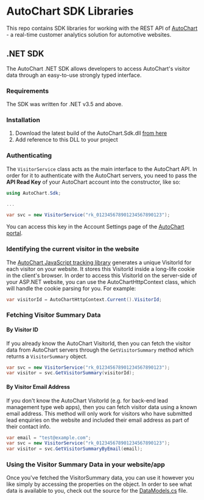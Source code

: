 AutoChart SDK Libraries
=======================

This repo contains SDK libraries for working with the REST API of [AutoChart](http://autochart.io) - a real-time customer analytics solution for automotive websites.

## .NET SDK
The AutoChart .NET SDK allows developers to access AutoChart's visitor data through an easy-to-use strongly typed interface.

### Requirements
The SDK was written for .NET v3.5 and above.

### Installation

1. Download the latest build of the AutoChart.Sdk.dll [from here](raw/master/dotnet/dist/AutoChart.Sdk.dll)
2. Add reference to this DLL to your project

### Authenticating
The `VisitorService` class acts as the main interface to the AutoChart API.
In order for it to authenticate with the AutoChart servers, you need to pass the **API Read Key** of your AutoChart account into the constructor, like so:

```csharp
using AutoChart.Sdk;

...

var svc = new VisitorService("rk_012345678901234567890123"); 

``` 

You can access this key in the Account Settings page of the [AutoChart portal](https://portal.autochart.io).

### Identifying the current visitor in the website
The [AutoChart JavaScript tracking library](http://autochart.io/docs) generates a unique VisitorId for each visitor on your website. 
It stores this VisitorId inside a long-life cookie in the client's browser.
In order to access this VisitorId on the server-side of your ASP.NET website, you can use the AutoChartHttpContext class, which will handle the cookie parsing for you. For example:
```csharp
var visitorId = AutoChartHttpContext.Current().VisitorId;
```

### Fetching Visitor Summary Data
#### By Visitor ID
If you already know the AutoChart VisitorId, then you can fetch the visitor data from AutoChart servers through the `GetVisitorSummary` method which returns a `VisitorSummary` object.
```csharp
var svc = new VisitorService("rk_012345678901234567890123");
var visitor = svc.GetVisitorSummary(visitorId);
```

#### By Visitor Email Address
If you don't know the AutoChart VisitorId (e.g. for back-end lead management type web apps), then you can fetch visitor data using a known email address. This method will only work for visitors who have submitted lead enquiries on the website and included their email address as part of their contact info.

```csharp
var email = "test@example.com";
var svc = new VisitorService("rk_012345678901234567890123");
var visitor = svc.GetVisitorSummaryByEmail(email);
```

### Using the Visitor Summary Data in your website/app
Once you've fetched the VisitorSummary data, you can use it however you like simply by accessing the properties on the object.
In order to see what data is available to you, check out the source for the [DataModels.cs](dotnet/AutoChart.Sdk/DataModels.cs) file.